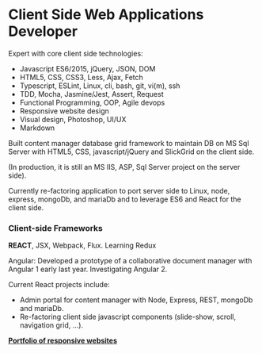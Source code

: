 # Client Side Web Applications Developer

Expert with core client side technologies:

- Javascript ES6/2015, jQuery, JSON, DOM
- HTML5, CSS, CSS3, Less, Ajax, Fetch
- Typescript, ESLint, Linux, cli, bash, git, vi(m), ssh
- TDD, Mocha, Jasmine/Jest, Assert, Request
- Functional Programming, OOP, Agile devops
- Responsive website design
- Visual design, Photoshop, UI/UX
- Markdown

Built content manager database grid framework to maintain DB on MS Sql Server with HTML5, CSS, javascript/jQuery and SlickGrid on the client side.

(In production, it is still an MS IIS, ASP, Sql Server project on the server side).

Currently re-factoring application to port server side to Linux, node, express, mongoDb, and mariaDb and to leverage ES6 and React for the client side.

### Client-side Frameworks

**REACT**, JSX, Webpack, Flux. Learning Redux

Angular: Developed a prototype of a collaborative document manager with Angular 1 early last year.  Investigating Angular 2.

Current React projects include:

- Admin portal for content manager with Node, Express, REST, mongoDb and mariaDb.
- Re-factoring client side javascript components (slide-show, scroll, navigation grid, ...).

[**Portfolio of responsive websites**](/portfolio.hmd)

